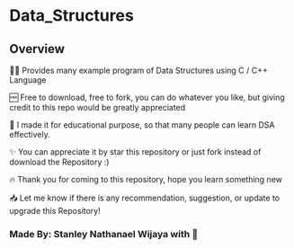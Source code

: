 # Data_Structures

## Overview

🧑‍💻 Provides many example program of Data Structures using C / C++ Language

🆓 Free to download, free to fork, you can do whatever you like, but giving credit to this repo would be greatly appreciated

🏫 I made it for educational purpose, so that many people can learn DSA effectively.

✨ You can appreciate it by star this repository or just fork instead of download the Repository :)

🔥 Thank you for coming to this repository, hope you learn something new

📥 Let me know if there is any recommendation, suggestion, or update to upgrade this Repository!

### Made By: Stanley Nathanael Wijaya with 🤍
